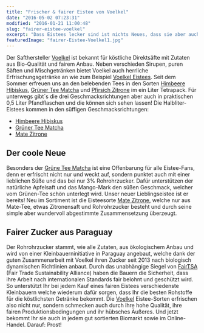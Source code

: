 ```yaml
---
title: "Frischer & fairer Eistee von Voelkel"
date: "2016-05-02 07:23:31"
modified: "2016-01-21 11:00:48"
slug: "fairer-eistee-voelkel"
excerpt: "Dass Eistees lecker sind ist nichts Neues, dass sie aber auch bio, fair und fast zuckerfrei sein können ist neu. Neu und gut!"
featuredImage: "fairer-Eistee-Voelkel1.jpg"
---
```


Der Safthersteller [Voelkel](http://voelkeljuice.de/startseite.html) ist bekannt für köstliche Direktsäfte mit Zutaten aus Bio-Qualität und fairem Anbau. Neben verschieden Sirupen, puren Säften und Mischgetränken bietet Voelkel auch herrliche Erfrischungsgetränke an wie zum Beispiel [Voelkel Eistees](http://voelkeljuice.de/sortiment/neu-produkte/tx-voelkel/Produkt/show/neue-produkte/fairer-eistee-pfirsich-zitrone-demeter.html). Seit dem Sommer erfreuen uns an den belebenden Tees in den Sorten [Himbeere Hibiskus](http://voelkeljuice.de/sortiment/neu-produkte/tx-voelkel/Produkt/show/neue-produkte/fairer-eistee-himbeere-und-hibiskus-demeter.html), [Grüner Tee Matcha](http://voelkeljuice.de/sortiment/neu-produkte/tx-voelkel/Produkt/show/neue-produkte/fairer-eistee-gruener-tee-matcha-demeter-1.html) und [Pfirsich Zitrone](http://voelkeljuice.de/sortiment/neu-produkte/tx-voelkel/Produkt/show/neue-produkte/fairer-eistee-pfirsich-zitrone-demeter.html) im ein Liter Tetrapack. Für unterwegs gibt´s die drei Geschmacksrichtungen aber auch in praktischen 0,5 Liter Pfandflaschen und die können sich sehen lassen! Die Halbliter-Eistees kommen in den süffigen Geschmacksrichtungen:

*   [Himbeere Hibiskus](http://voelkeljuice.de/sortiment/neu-produkte/tx-voelkel/Produkt/show/neue-produkte/fairer-eistee-himbeere-hibiskus-demeter.html)
*   [Grüner Tee Matcha](http://voelkeljuice.de/sortiment/neu-produkte/tx-voelkel/Produkt/show/neue-produkte/fairer-eistee-gruener-tee-matcha-demeter.html)
*   [Mate Zitrone](http://voelkeljuice.de/sortiment/neu-produkte/tx-voelkel/Produkt/show/neue-produkte/fairer-eistee-mate-zitrone-demeter.html)

## Der coole Neue

Besonders der [Grüne Tee Matcha](http://voelkeljuice.de/sortiment/neu-produkte/tx-voelkel/Produkt/show/neue-produkte/fairer-eistee-gruener-tee-matcha-demeter.html) ist eine Offenbarung für alle Eistee-Fans, denn er erfrischt nicht nur und weckt auf, sondern punktet auch mit einer lieblichen Süße und das bei nur 3% Rohrohrzucker. Dafür unterstützen der natürliche Apfelsaft und das Mango-Mark den süßen Geschmack, welcher vom Grünen-Tee schön unterlegt wird. Unser neuer Lieblingseistee ist er bereits! Neu im Sortiment ist die Eisteesorte [Mate Zitrone](http://voelkeljuice.de/sortiment/neu-produkte/tx-voelkel/Produkt/show/neue-produkte/fairer-eistee-mate-zitrone-demeter.html), welche nur aus Mate-Tee, etwas Zitronensaft und Rohrohrzucker besteht und durch seine simple aber wundervoll abgestimmte Zusammensetzung überzeugt.

## Fairer Zucker aus Paraguay

Der Rohrohrzucker stammt, wie alle Zutaten, aus ökologischem Anbau und wird von einer Kleinbauerninitiative in Paraguay angebaut, welche dank der guten Zusammenarbeit mit Voelkel ihren Zucker seit 2013 nach biologisch dynamischen Richtlinien anbaut. Durch das unabhängige Siegel von [FairTSA](http://fairtsa.org/) (Fair Trade Sustainability Alliance) haben die Bauern die Sicherheit, dass ihre Arbeit nach internationalen Standards fair belohnt und geschützt wird. So unterstützt Ihr bei jedem Kauf eines fairen Eistees verschiedenste Kleinbauern welche wiederum dafür sorgen, dass Ihr die besten Rohstoffe für die köstlichsten Getränke bekommt. Die [Voelkel](http://voelkeljuice.de/startseite.html) Eistee-Sorten erfrischen also nicht nur, sondern schmecken auch durch ihre hohe Qualität, ihre fairen Produktionsbedingungen und ihr hübsches Äußeres. Und jetzt bekommt Ihr sie auch in jedem gut sortierten Biomarkt sowie im Online-Handel. Darauf: Prost!